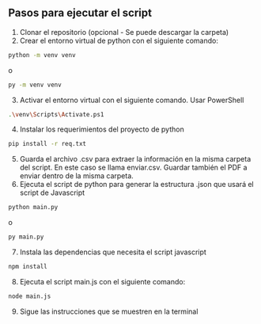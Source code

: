 ## Pasos para ejecutar el script
1. Clonar el repositorio (opcional - Se puede descargar la carpeta)
2. Crear el entorno virtual de python con el siguiente comando:
```bash
python -m venv venv
```
o
```bash
py -m venv venv
```
3. Activar el entorno virtual con el siguiente comando. Usar PowerShell
```bash
.\venv\Scripts\Activate.ps1
```
4. Instalar los requerimientos del proyecto de python
```bash
pip install -r req.txt
```
5. Guarda el archivo .csv para extraer la información en la misma carpeta del script. En este caso se llama enviar.csv. Guardar también el PDF a enviar dentro de la misma carpeta.
6. Ejecuta el script de python para generar la estructura .json que usará el script de Javascript
```bash
python main.py
```
o
```bash
py main.py
```
7. Instala las dependencias que necesita el script javascript
```bash
npm install
```
8. Ejecuta el script main.js con el siguiente comando:
```bash
node main.js
```
9. Sigue las instrucciones que se muestren en la terminal
